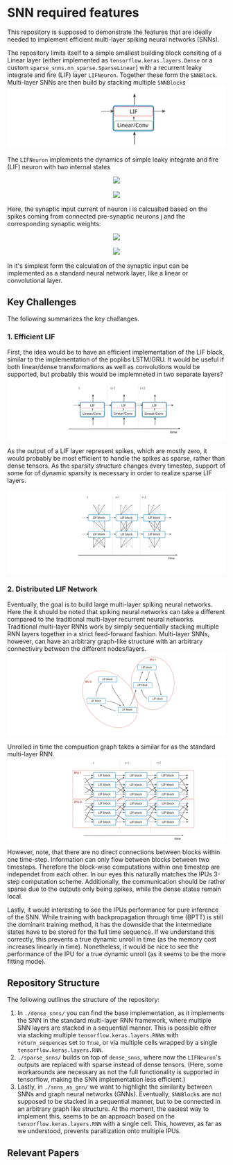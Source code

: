 # SNN required features

This repository is supposed to demonstrate the features that are ideally needed to implement efficient multi-layer spiking neural networks (SNNs).

The repository limits itself to a simple smallest building block consiting of a Linear layer (either implemented as `tensorflow.keras.layers.Dense` or a custom `sparse_snns.nn_sparse.SparseLinear`) with a recurrent leaky integrate and fire (LIF) layer `LIFNeuron`. Together these form the `SNNBlock`. Multi-layer SNNs are then build by stacking multiple `SNNBlock`s
<img src="./drawings/snn_cell.svg">

The `LIFNeuron` implements the dynamics of simple leaky integrate and fire (LIF) neuron with two internal states

<p align="center">
<img src="https://render.githubusercontent.com/render/math?math=U^{t+1}_i = U^{t}_i %2B (1-\alpha) \cdot \left( I^t_{\mathrm{syn},i} %2B f(V^{t}_i) \right) ,">
</p>
<p align="center">
<img src="https://render.githubusercontent.com/render/math?math=V^{t+1}_i = \beta V^t_i %2B (1-\beta) \gamma U^t_i.">

Here, the synaptic input current of neuron i is calcualted based on the spikes coming from connected pre-synaptic neurons j and the corresponding synaptic weights:

<p align="center">
<img src="https://render.githubusercontent.com/render/math?math=S_j^{t} = \Theta ( U_j^t - V_j^t )">
</p>
<p align="center">
<img src="https://render.githubusercontent.com/render/math?math=I^t_{\mathrm{syn}, i} = \sum_j w_{ij} S_j^{t} .">
</p>

In it's simplest form the calculation of the synaptic input can be implemented as a standard neural network layer, like a linear or convolutional layer.

## Key Challenges

The following summarizes the key challanges.

### 1. Efficient LIF

First, the idea would be to have an efficient implementation of the LIF block, similar to the implementation of the poplibs LSTM/GRU. It would be useful if both linear/dense transformations as well as convolutions would be supported, but probably this would be implemneted in two separate layers?
<img src="./drawings/snn_layer.svg">

As the output of a LIF layer represent spikes, which are mostly zero, it would probably be most efficient to handle the spikes as sparse, rather than dense tensors. As the sparsity structure changes every timestep, support of some for of dynamic sparsity is necessary in order to realize sparse LIF layers.

<img src="./drawings/snn_sparse.svg">

### 2. Distributed LIF Network

Eventually, the goal is to build large multi-layer spiking neural networks. Here the it should be noted that spiking neural networks can take a different compared to the traditional multi-layer recurrent neural networks. Traditional multi-layer RNNs work by simply sequentially stacking multiple RNN layers together in a strict feed-forward fashion. Multi-layer SNNs, however, can have an arbitrary graph-like structure with an arbitrary connectiviry between the different nodes/layers.
<img src="./drawings/snn_gnn_graph.svg">

Unrolled in time the compuation graph takes a similar for as the standard multi-layer RNN.
<img src="./drawings/snn_gnn_time.svg">

However, note, that there are no direct connections between blocks within one time-step. Information can only flow between blocks between two timesteps. Therefore the block-wise computations within one timestep are independet from each other. In our eyes this naturally matches the IPUs 3-step computation scheme. Additionally, the communication should be rather sparse due to the outputs only being spikes, while the dense states remain local.

Lastly, it would interesting to see the IPUs performance for pure inference of the SNN. While training with backpropagation through time (BPTT) is still the dominant training method, it has the downside that the intermediate states have to be stored for the full time sequence. If we understand this correctly, this prevents a true dynamic unroll in time (as the memory cost increases linearly in time). Nonetheless, it would be nice to see the performance of the IPU for a true dynamic unroll (as it seems to be the more fitting mode).

## Repository Structure

The following outlines the structure of the repository:

1. In `./dense_snns/` you can find the base implementation, as it implements the SNN in the standard multi-layer RNN framework, where multiple SNN layers are stacked in a sequential manner. This is possible either via stacking multiple `tensorflow.keras.layers.RNN`s with `return_sequences` set to `True`, or via multiple cells wrapped by a single `tensorflow.keras.layers.RNN`.
2. `./sparse_snns/` builds on top of `dense_snns`, where now the `LIFNeuron`'s outputs are replaced with sparse instead of dense tensors. (Here, some workarounds are necessary as not the full functionality is supported in tensorflow, making the SNN implementation less efficient.)
3. Lastly, in `./snns_as_gnn/` we want to highlight the similarity between SNNs and graph neural networks (GNNs). Eventually, `SNNBlock`s are not supposed to be stacked in a sequential manner, but to be connected in an arbitrary graph like structure. At the moment, the easiest way to implement this, seems to be an approach based on the `tensorflow.keras.layers.RNN` with a single cell. This, however, as far as we understood, prevents parallization onto multiple IPUs.

## Relevant Papers

